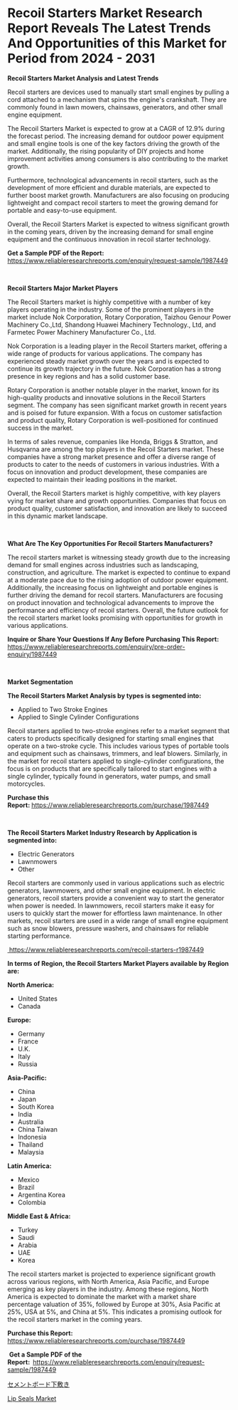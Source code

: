 <p><h1>Recoil Starters Market Research Report Reveals The Latest Trends And Opportunities of this Market for Period from 2024 - 2031</h1></p><p><strong>Recoil Starters Market Analysis and Latest Trends</strong></p>
<p><p>Recoil starters are devices used to manually start small engines by pulling a cord attached to a mechanism that spins the engine's crankshaft. They are commonly found in lawn mowers, chainsaws, generators, and other small engine equipment.</p><p>The Recoil Starters Market is expected to grow at a CAGR of 12.9% during the forecast period. The increasing demand for outdoor power equipment and small engine tools is one of the key factors driving the growth of the market. Additionally, the rising popularity of DIY projects and home improvement activities among consumers is also contributing to the market growth.</p><p>Furthermore, technological advancements in recoil starters, such as the development of more efficient and durable materials, are expected to further boost market growth. Manufacturers are also focusing on producing lightweight and compact recoil starters to meet the growing demand for portable and easy-to-use equipment.</p><p>Overall, the Recoil Starters Market is expected to witness significant growth in the coming years, driven by the increasing demand for small engine equipment and the continuous innovation in recoil starter technology.</p></p>
<p><strong>Get a Sample PDF of the Report:&nbsp;</strong> <a href="https://www.reliableresearchreports.com/enquiry/request-sample/1987449">https://www.reliableresearchreports.com/enquiry/request-sample/1987449</a></p>
<p>&nbsp;</p>
<p><strong>Recoil Starters Major Market Players</strong></p>
<p><p>The Recoil Starters market is highly competitive with a number of key players operating in the industry. Some of the prominent players in the market include Nok Corporation, Rotary Corporation, Taizhou Genour Power Machinery Co.,Ltd, Shandong Huawei Machinery Technology., Ltd, and Farmetec Power Machinery Manufacturer Co., Ltd.</p><p>Nok Corporation is a leading player in the Recoil Starters market, offering a wide range of products for various applications. The company has experienced steady market growth over the years and is expected to continue its growth trajectory in the future. Nok Corporation has a strong presence in key regions and has a solid customer base.</p><p>Rotary Corporation is another notable player in the market, known for its high-quality products and innovative solutions in the Recoil Starters segment. The company has seen significant market growth in recent years and is poised for future expansion. With a focus on customer satisfaction and product quality, Rotary Corporation is well-positioned for continued success in the market.</p><p>In terms of sales revenue, companies like Honda, Briggs & Stratton, and Husqvarna are among the top players in the Recoil Starters market. These companies have a strong market presence and offer a diverse range of products to cater to the needs of customers in various industries. With a focus on innovation and product development, these companies are expected to maintain their leading positions in the market.</p><p>Overall, the Recoil Starters market is highly competitive, with key players vying for market share and growth opportunities. Companies that focus on product quality, customer satisfaction, and innovation are likely to succeed in this dynamic market landscape.</p></p>
<p>&nbsp;</p>
<p><strong>What Are The Key Opportunities For Recoil Starters Manufacturers?</strong></p>
<p><p>The recoil starters market is witnessing steady growth due to the increasing demand for small engines across industries such as landscaping, construction, and agriculture. The market is expected to continue to expand at a moderate pace due to the rising adoption of outdoor power equipment. Additionally, the increasing focus on lightweight and portable engines is further driving the demand for recoil starters. Manufacturers are focusing on product innovation and technological advancements to improve the performance and efficiency of recoil starters. Overall, the future outlook for the recoil starters market looks promising with opportunities for growth in various applications.</p></p>
<p><strong>Inquire or Share Your Questions If Any Before Purchasing This Report:</strong> <a href="https://www.reliableresearchreports.com/enquiry/pre-order-enquiry/1987449">https://www.reliableresearchreports.com/enquiry/pre-order-enquiry/1987449</a></p>
<p>&nbsp;</p>
<p><strong>Market Segmentation</strong></p>
<p><strong>The Recoil Starters Market Analysis by types is segmented into:</strong></p>
<p><ul><li>Applied to Two Stroke Engines</li><li>Applied to Single Cylinder Configurations</li></ul></p>
<p><p>Recoil starters applied to two-stroke engines refer to a market segment that caters to products specifically designed for starting small engines that operate on a two-stroke cycle. This includes various types of portable tools and equipment such as chainsaws, trimmers, and leaf blowers. Similarly, in the market for recoil starters applied to single-cylinder configurations, the focus is on products that are specifically tailored to start engines with a single cylinder, typically found in generators, water pumps, and small motorcycles.</p></p>
<p><strong>Purchase this Report:&nbsp;</strong><a href="https://www.reliableresearchreports.com/purchase/1987449">https://www.reliableresearchreports.com/purchase/1987449</a></p>
<p>&nbsp;</p>
<p><strong>The Recoil Starters Market Industry Research by Application is segmented into:</strong></p>
<p><ul><li>Electric Generators</li><li>Lawnmowers</li><li>Other</li></ul></p>
<p><p>Recoil starters are commonly used in various applications such as electric generators, lawnmowers, and other small engine equipment. In electric generators, recoil starters provide a convenient way to start the generator when power is needed. In lawnmowers, recoil starters make it easy for users to quickly start the mower for effortless lawn maintenance. In other markets, recoil starters are used in a wide range of small engine equipment such as snow blowers, pressure washers, and chainsaws for reliable starting performance.</p></p>
<p><a href="https://www.reliableresearchreports.com/recoil-starters-r1987449">&nbsp;https://www.reliableresearchreports.com/recoil-starters-r1987449</a></p>
<p><strong>In terms of Region, the Recoil Starters Market Players available by Region are:</strong></p>
<p>
    <p> <strong> North America: </strong>
        <ul>
            <li>United States</li>
            <li>Canada</li>
        </ul>
        </p> 
    <p> <strong> Europe: </strong>
        <ul>
            <li>Germany</li>
            <li>France</li>
            <li>U.K.</li>
            <li>Italy</li>
            <li>Russia</li>
        </ul>
        </p> 
    <p> <strong> Asia-Pacific: </strong>
        <ul>
            <li>China</li>
            <li>Japan</li>
            <li>South Korea</li>
            <li>India</li>
            <li>Australia</li>
            <li>China Taiwan</li>
            <li>Indonesia</li>
            <li>Thailand</li>
            <li>Malaysia</li>
        </ul>
        </p> 
    <p> <strong> Latin America: </strong>
        <ul>
            <li>Mexico</li>
            <li>Brazil</li>
            <li>Argentina Korea</li>
            <li>Colombia</li>
        </ul>
        </p> 
    <p> <strong> Middle East & Africa: </strong>
        <ul>
            <li>Turkey</li>
            <li>Saudi</li>
            <li>Arabia</li>
            <li>UAE</li>
            <li>Korea</li>
        </ul>
    </p>
    </p>
<p><p>The recoil starters market is projected to experience significant growth across various regions, with North America, Asia Pacific, and Europe emerging as key players in the industry. Among these regions, North America is expected to dominate the market with a market share percentage valuation of 35%, followed by Europe at 30%, Asia Pacific at 25%, USA at 5%, and China at 5%. This indicates a promising outlook for the recoil starters market in the coming years.</p></p>
<p><strong>Purchase this Report: </strong><a href="https://www.reliableresearchreports.com/purchase/1987449">https://www.reliableresearchreports.com/purchase/1987449</a></p>
<p>&nbsp;<strong>Get a Sample PDF of the Report:&nbsp;&nbsp;</strong><a href="https://www.reliableresearchreports.com/enquiry/request-sample/1987449">https://www.reliableresearchreports.com/enquiry/request-sample/1987449</a></p>
<p><strong></strong></p>
<p><p><a href="https://github.com/Sophiaard2003/Market-Research-Report-List-1/blob/main/444975434241.md">セメントボード下敷き</a></p><p><a href="https://github.com/brenzgnarento/Market-Research-Report-List-2/blob/main/lip-seals-market.md">Lip Seals Market</a></p></p>